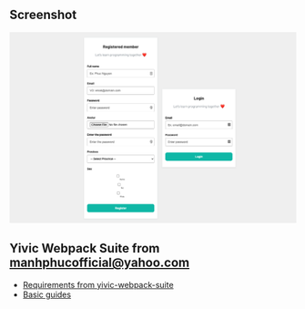 ## Screenshot
![screenshot-validate-form](/javascriptLibs/FormValidationCase2/docs/images/screenshot-formValidate.png)

## Yivic Webpack Suite from manhphucofficial@yahoo.com
- [Requirements from yivic-webpack-suite](https://github.com/manhphuc/yivic-webpack-suite/blob/master/docs/00-requirements-from%20yivic-webpack-suite.md)
- [Basic guides](https://github.com/manhphuc/yivic-webpack-suite/blob/master/docs/01-basic-guides.md)
